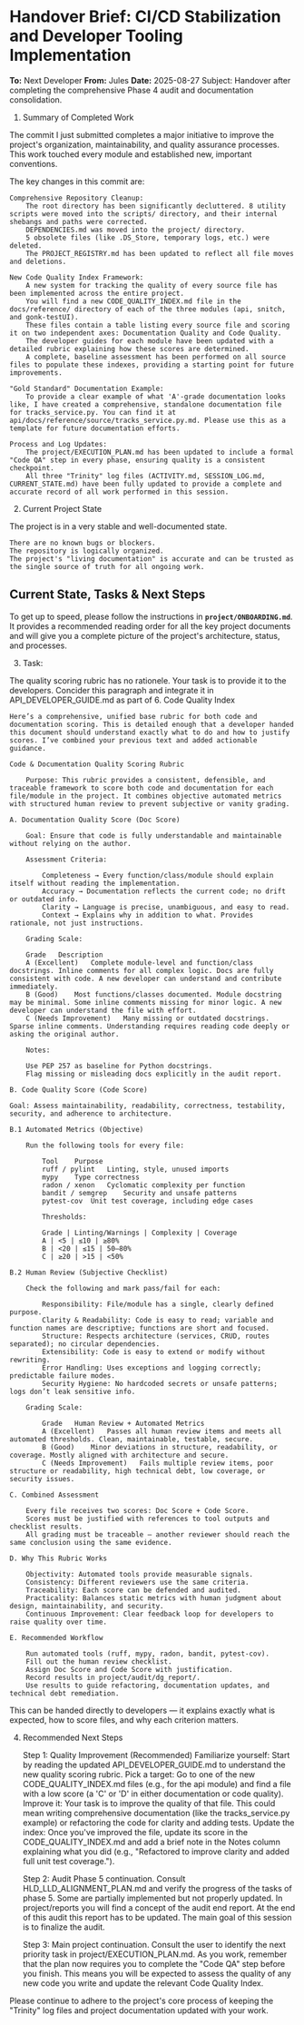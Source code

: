 # Handover Brief: CI/CD Stabilization and Developer Tooling Implementation

**To:** Next Developer
**From:** Jules
**Date:** 2025-08-27 Subject: Handover after completing the comprehensive Phase 4 audit and documentation consolidation.

1. Summary of Completed Work

The commit I just submitted completes a major initiative to improve the project's organization, maintainability, and quality assurance processes. This work touched every module and established new, important conventions.

The key changes in this commit are:

    Comprehensive Repository Cleanup:
        The root directory has been significantly decluttered. 8 utility scripts were moved into the scripts/ directory, and their internal shebangs and paths were corrected.
        DEPENDENCIES.md was moved into the project/ directory.
        5 obsolete files (like .DS_Store, temporary logs, etc.) were deleted.
        The PROJECT_REGISTRY.md has been updated to reflect all file moves and deletions.

    New Code Quality Index Framework:
        A new system for tracking the quality of every source file has been implemented across the entire project.
        You will find a new CODE_QUALITY_INDEX.md file in the docs/reference/ directory of each of the three modules (api, snitch, and gonk-testUI).
        These files contain a table listing every source file and scoring it on two independent axes: Documentation Quality and Code Quality.
        The developer guides for each module have been updated with a detailed rubric explaining how these scores are determined.
        A complete, baseline assessment has been performed on all source files to populate these indexes, providing a starting point for future improvements.

    "Gold Standard" Documentation Example:
        To provide a clear example of what 'A'-grade documentation looks like, I have created a comprehensive, standalone documentation file for tracks_service.py. You can find it at api/docs/reference/source/tracks_service.py.md. Please use this as a template for future documentation efforts.

    Process and Log Updates:
        The project/EXECUTION_PLAN.md has been updated to include a formal "Code QA" step in every phase, ensuring quality is a consistent checkpoint.
        All three "Trinity" log files (ACTIVITY.md, SESSION_LOG.md, CURRENT_STATE.md) have been fully updated to provide a complete and accurate record of all work performed in this session.

2. Current Project State

The project is in a very stable and well-documented state.

    There are no known bugs or blockers.
    The repository is logically organized.
    The project's "living documentation" is accurate and can be trusted as the single source of truth for all ongoing work.

## Current State, Tasks & Next Steps

To get up to speed, please follow the instructions in **`project/ONBOARDING.md`**. It provides a recommended reading order for all the key project documents and will give you a complete picture of the project's architecture, status, and processes.

3. Task:

The quality scoring rubric has no rationele. Your task is to provide it to the developers. Concider this paragraph and integrate it in API_DEVELOPER_GUIDE.md as part of 6. Code Quality Index

	Here’s a comprehensive, unified base rubric for both code and documentation scoring. This is detailed enough that a developer handed this document should understand exactly what to do and how to justify scores. I’ve combined your previous text and added actionable guidance.

	Code & Documentation Quality Scoring Rubric

		Purpose: This rubric provides a consistent, defensible, and traceable framework to score both code and documentation for each file/module in the project. It combines objective automated metrics with structured human review to prevent subjective or vanity grading.

	A. Documentation Quality Score (Doc Score)

		Goal: Ensure that code is fully understandable and maintainable without relying on the author.

		Assessment Criteria:

			Completeness → Every function/class/module should explain itself without reading the implementation.
			Accuracy → Documentation reflects the current code; no drift or outdated info.
			Clarity → Language is precise, unambiguous, and easy to read.
			Context → Explains why in addition to what. Provides rationale, not just instructions.

		Grading Scale:

		Grade	Description
		A (Excellent)	Complete module-level and function/class docstrings. Inline comments for all complex logic. Docs are fully consistent with code. A new developer can understand and contribute immediately.
		B (Good)	Most functions/classes documented. Module docstring may be minimal. Some inline comments missing for minor logic. A new developer can understand the file with effort.
		C (Needs Improvement)	Many missing or outdated docstrings. Sparse inline comments. Understanding requires reading code deeply or asking the original author.

		Notes:

		Use PEP 257 as baseline for Python docstrings.
		Flag missing or misleading docs explicitly in the audit report.
	
	B. Code Quality Score (Code Score)

	Goal: Assess maintainability, readability, correctness, testability, security, and adherence to architecture.

	B.1 Automated Metrics (Objective)

		Run the following tools for every file:

			Tool	Purpose
			ruff / pylint	Linting, style, unused imports
			mypy	Type correctness
			radon / xenon	Cyclomatic complexity per function
			bandit / semgrep	Security and unsafe patterns
			pytest-cov	Unit test coverage, including edge cases
			
			Thresholds:

			Grade | Linting/Warnings | Complexity | Coverage
			A | <5 | ≤10 | ≥80%
			B | <20 | ≤15 | 50–80%
			C | ≥20 | >15 | <50%
		
	B.2 Human Review (Subjective Checklist)

		Check the following and mark pass/fail for each:

			Responsibility: File/module has a single, clearly defined purpose.
			Clarity & Readability: Code is easy to read; variable and function names are descriptive; functions are short and focused.
			Structure: Respects architecture (services, CRUD, routes separated); no circular dependencies.
			Extensibility: Code is easy to extend or modify without rewriting.
			Error Handling: Uses exceptions and logging correctly; predictable failure modes.
			Security Hygiene: No hardcoded secrets or unsafe patterns; logs don’t leak sensitive info.

		Grading Scale:

			Grade	Human Review + Automated Metrics
			A (Excellent)	Passes all human review items and meets all automated thresholds. Clean, maintainable, testable, secure.
			B (Good)	Minor deviations in structure, readability, or coverage. Mostly aligned with architecture and secure.
			C (Needs Improvement)	Fails multiple review items, poor structure or readability, high technical debt, low coverage, or security issues.
	
	C. Combined Assessment

		Every file receives two scores: Doc Score + Code Score.
		Scores must be justified with references to tool outputs and checklist results.
		All grading must be traceable — another reviewer should reach the same conclusion using the same evidence.

	D. Why This Rubric Works

		Objectivity: Automated tools provide measurable signals.
		Consistency: Different reviewers use the same criteria.
		Traceability: Each score can be defended and audited.
		Practicality: Balances static metrics with human judgment about design, maintainability, and security.
		Continuous Improvement: Clear feedback loop for developers to raise quality over time.

	E. Recommended Workflow

		Run automated tools (ruff, mypy, radon, bandit, pytest-cov).
		Fill out the human review checklist.
		Assign Doc Score and Code Score with justification.
		Record results in project/audit/dg_report/.
		Use results to guide refactoring, documentation updates, and technical debt remediation.

This can be handed directly to developers — it explains exactly what is expected, how to score files, and why each criterion matters.

4. Recommended Next Steps

    Step 1: Quality Improvement (Recommended)
        Familiarize yourself: Start by reading the updated API_DEVELOPER_GUIDE.md to understand the new quality scoring rubric.
        Pick a target: Go to one of the new CODE_QUALITY_INDEX.md files (e.g., for the api module) and find a file with a low score (a 'C' or 'D' in either documentation or code quality).
        Improve it: Your task is to improve the quality of that file. This could mean writing comprehensive documentation (like the tracks_service.py example) or refactoring the code for clarity and adding tests.
        Update the index: Once you've improved the file, update its score in the CODE_QUALITY_INDEX.md and add a brief note in the Notes column explaining what you did (e.g., "Refactored to improve clarity and added full unit test coverage.").

    Step 2: Audit Phase 5 continuation.
		Consult HLD_LLD_ALIGNMENT_PLAN.md and verify the progress of the tasks of phase 5. Some are partially implemented but not properly updated.
		In project/reports you will find a concept of the audit end report. At the end of this audit this report has to be updated.
		The main goal of this session is to finalize the audit. 

    Step 3: Main project continuation.
        Consult the user to identify the next priority task in project/EXECUTION_PLAN.md.
        As you work, remember that the plan now requires you to complete the "Code QA" step before you finish. This means you will be expected to assess the quality of any new code you write and update the relevant Code Quality Index.

Please continue to adhere to the project's core process of keeping the "Trinity" log files and project documentation updated with your work. 
